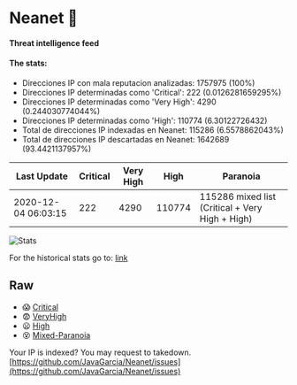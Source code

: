 # Neanet :hocho:
#### Threat intelligence feed
#### The stats:

- Direcciones IP con mala reputacion analizadas: 1757975 (100%)
- Direcciones IP determinadas como 'Critical':  222 (0.0126281659295%)
- Direcciones IP determinadas como 'Very High':  4290 (0.244030774044%)
- Direcciones IP determinadas como 'High':  110774 (6.30122726432)
- Total de direcciones IP indexadas en Neanet:  115286 (6.5578862043%)
- Total de direcciones IP descartadas en Neanet:  1642689 (93.4421137957%)

| Last Update | Critical | Very High | High | Paranoia |
| --- | --- | --- | --- | --- |
| 2020-12-04 06:03:15 | 222 | 4290 | 110774 | 115286 mixed list (Critical + Very High + High)|

![Stats](https://docs.google.com/spreadsheets/d/e/2PACX-1vSnaNMIXVabIpDJjufMlzH7poXnshF3mgd8Is1g9ytUEzVsP5my4Trn8f-xkoLLQ38xpL3HtmUexLo6/pubchart?oid=501124687&format=image)

For the historical stats go to: [link](/stats.csv)
## Raw
- :scream: [Critical](https://raw.githubusercontent.com/JavaGarcia/Neanet/master/blacklists/neanet_critical.txt)
- :fearful: [VeryHigh](https://raw.githubusercontent.com/JavaGarcia/Neanet/master/blacklists/neanet_veryHigh.txtt)
- :frowning: [High](https://raw.githubusercontent.com/JavaGarcia/Neanet/master/blacklists/neanet_high.txt)
- :dizzy_face: [Mixed-Paranoia](https://raw.githubusercontent.com/JavaGarcia/Neanet/master/blacklists/neanet_all.txt)


Your IP is indexed? You may request to takedown. [https://github.com/JavaGarcia/Neanet/issues](https://github.com/JavaGarcia/Neanet/issues)














































































































































































































































































































































































































































































































































































































































































































































































































































































































































































































































































































































































































































































































































































































































































































































































































































































































































































































































































































































































































































































































































































































































































































































































































































































































































































































































